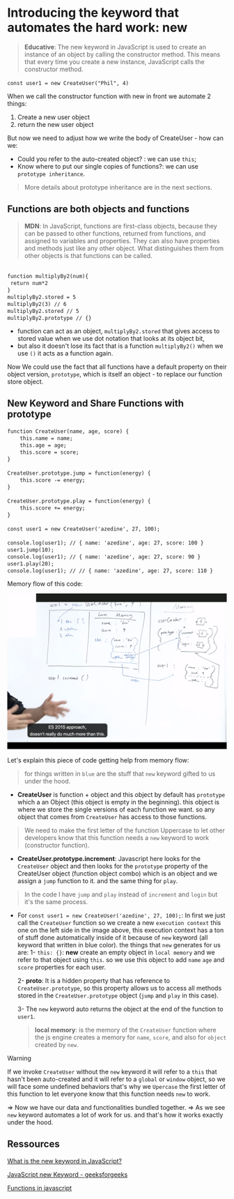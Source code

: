 # Introducing the keyword that automates the hard work: new

>**Educative**: The new keyword in JavaScript is used to create an instance of an object by calling the constructor method. This means that every time you create a new instance, JavaScript calls the constructor method.

`const user1 = new CreateUser("Phil", 4)`

When we call the constructor function with new in front we automate 2 things:

1. Create a new user object
2. return the new user object

But now we need to adjust how we write the body of CreateUser - how can we:

- Could you refer to the auto-created object? : we can use `this`;
- Know where to put our single copies of functions?: we can use `prototype inheritance`.
> More details about prototype inheritance are in the next sections.

## Functions are both objects and functions

> **MDN**: In JavaScript, functions are first-class objects, because they can be passed to other functions, returned from functions, and assigned to variables and properties. They can also have properties and methods just like any other object. What distinguishes them from other objects is that functions can be called.

```

function multiplyBy2(num){
 return num*2
}
multiplyBy2.stored = 5
multiplyBy2(3) // 6
multiplyBy2.stored // 5
multiplyBy2.prototype // {}

```
- function can act as an object, `multiplyBy2.stored` that gives access to stored value when we use dot notation that looks at its object bit, 
- but also it doesn't lose its fact that is a function `multiplyBy2()` when we use `()` it acts as a function again.

Now We could use the fact that all functions have a default property on their object version, `prototype`, which is itself an object - to replace our function store object.

## New Keyword and Share Functions with prototype

```
function CreateUser(name, age, score) {
    this.name = name;
    this.age = age;
    this.score = score;
}

CreateUser.prototype.jump = function(energy) {
    this.score -= energy;
}

CreateUser.prototype.play = function(energy) {
    this.score += energy;
}

const user1 = new CreateUser('azedine', 27, 100);

console.log(user1); // { name: 'azedine', age: 27, score: 100 }
user1.jump(10);
console.log(user1); // { name: 'azedine', age: 27, score: 90 }
user1.play(20);
console.log(user1); // // { name: 'azedine', age: 27, score: 110 }

```

Memory flow of this code:

![](images/img3.png?raw=true)

Let's explain this piece of code getting help from memory flow:

> for things written in `blue` are the stuff that `new` keyword gifted to us under the hood.

- **CreateUser** is function + object and this object by default has `prototype` which a an Object (this object is empty in the beginning). this object is where we store the single versions of each function we want. so any object that comes from  `CreateUser` has access to those functions. 
> We need to make the first letter of the function Uppercase to let other developers know that this function needs a `new` keyword to work (constructor function).

- **CreateUser.prototype.increment**: Javascript here looks for  the `CreateUser` object and then looks for the `prototype` property of the CreateUser object (function object combo) which is an object and we assign a `jump` function to it. and the same thing for `play`.

> In the code I have `jump` and `play` instead of `increment` and `login` but it's the same process.

- For `const user1 = new CreateUser('azedine', 27, 100);`: In first we just call the `CreateUser` function so we create a new `execution context` this one on the left side in the image above, this execution context has a ton of stuff done automatically inside of it because of `new` keyword (all keyword that written in blue color). the things that `new` generates for us are:
    1- `this: {}`: **new** create an empty object in  `local memory` and we refer to that object using `this`. so we use this object to add `name` `age` and `score` properties for each user.

    2- **__proto__**: It is a hidden property that has reference to `CreateUser.prototype`, so this property allows us to access all methods stored in the `CreateUser.prototype` object (`jump` and `play` in this case).

    3- The `new` keyword auto returns the object at the end of the function to `user1`.

    > **local memory**: is the memory of the `CreateUser` function where the js engine creates a memory for `name`, `score`, and also for `object` created by `new`.

> [!WARNING]  
> If we invoke `CreateUser` without the `new` keyword it will refer to a `this` that hasn't been auto-created and it will refer to a `global` or `window` object, so we will face some undefined behaviors that's why we `Upercase` the first letter of this function to let everyone know that this function needs `new` to work.

=> Now we have our data and functionalities bundled together.
=> As we see `new` keyword automates a lot of work for us. and that's how it works exactly under the hood.

## Ressources

[What is the new keyword in JavaScript?](https://www.educative.io/answers/what-is-the-new-keyword-in-javascript)

[JavaScript new Keyword - geeksforgeeks](https://www.geeksforgeeks.org/javascript-new-keyword/)

[Functions in javascript](https://developer.mozilla.org/en-US/docs/Web/JavaScript/Reference/Functions)

